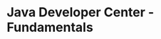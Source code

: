 <properties linkid="devnav-java-fundamentals" urlDisplayName="Windows Azure Intro" pageTitle="Windows Azure Java fundamentals" title="Windows Azure Java fundamentals" metaKeywords="Windows Azure Java, Azure Java, Java Azure, Azure Java basics" Description="Find introductory topics about using Java in Windows Azure." metaCanonical="" disqusComments="0" umbracoNaviHide="0" />



# Java Developer Center - Fundamentals

<div chunk="../../../Shared/Chunks/fundamentals-landing.md" />